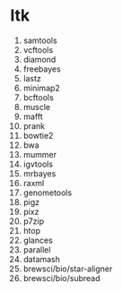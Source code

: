 # ltk

1. samtools
1. vcftools
1. diamond
1. freebayes
1. lastz
1. minimap2
1. bcftools
1. muscle
1. mafft
1. prank
1. bowtie2
1. bwa
1. mummer
1. igvtools
1. mrbayes
1. raxml
1. genometools
1. pigz
1. pixz
1. p7zip
1. htop
1. glances
1. parallel
1. datamash
1. brewsci/bio/star-aligner
1. brewsci/bio/subread
